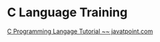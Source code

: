 # C Language Training

[ C Programming Langage Tutorial ~~ javatpoint.com ](https://www.javatpoint.com/c-programming-language-tutorial)
